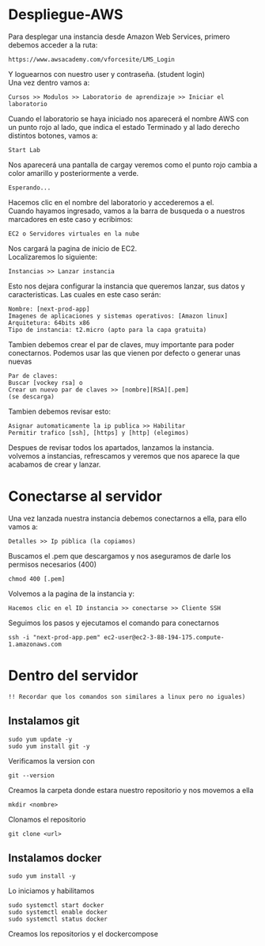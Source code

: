 # Despliegue-AWS

Para desplegar una instancia desde Amazon Web Services, primero debemos acceder a la ruta:
```
https://www.awsacademy.com/vforcesite/LMS_Login
```
Y loguearnos con nuestro user y contraseña. (student login)  
Una vez dentro vamos a:
```
Cursos >> Modulos >> Laboratorio de aprendizaje >> Iniciar el laboratorio
```
Cuando el laboratorio se haya iniciado nos aparecerá el nombre AWS con un punto rojo al lado, que indica el estado Terminado y al lado derecho distintos botones, vamos a:
```
Start Lab
```
Nos aparecerá una pantalla de cargay veremos como el punto rojo cambia a color amarillo y posteriormente a verde.
```
Esperando...
```
Hacemos clic en el nombre del laboratorio y accederemos a el.  
Cuando hayamos ingresado, vamos a la barra de busqueda o a nuestros marcadores en este caso y ecribimos:
```
EC2 o Servidores virtuales en la nube
```
Nos cargará la pagina de inicio de EC2.  
Localizaremos lo siguiente:
```
Instancias >> Lanzar instancia
```
Esto nos dejara configurar la instancia que queremos lanzar, sus datos y caracteristicas. Las cuales en este caso serán:
```
Nombre: [next-prod-app]
Imagenes de aplicaciones y sistemas operativos: [Amazon linux]
Arquitetura: 64bits x86
Tipo de instancia: t2.micro (apto para la capa gratuita)
```
Tambien debemos crear el par de claves, muy importante para poder conectarnos. Podemos usar las que vienen por defecto o generar unas nuevas
```
Par de claves:
Buscar [vockey rsa] o
Crear un nuevo par de claves >> [nombre][RSA][.pem]
(se descarga)
```
Tambien debemos revisar esto:
```
Asignar automaticamente la ip publica >> Habilitar
Permitir trafico [ssh], [https] y [http] (elegimos)
```
Despues de revisar todos los apartados, lanzamos la instancia.  
volvemos a instancias, refrescamos y veremos que nos aparece la que acabamos de crear y lanzar.  

# Conectarse al servidor
Una vez lanzada nuestra instancia debemos conectarnos a ella, para ello vamos a:
```
Detalles >> Ip pública (la copiamos)
```
Buscamos el .pem que descargamos y nos aseguramos de darle los permisos necesarios (400)
```
chmod 400 [.pem]
```
Volvemos a la pagina de la instancia y:
```
Hacemos clic en el ID instancia >> conectarse >> Cliente SSH
```
Seguimos los pasos y ejecutamos el comando para conectarnos
```
ssh -i "next-prod-app.pem" ec2-user@ec2-3-88-194-175.compute-1.amazonaws.com
```

# Dentro del servidor
```
!! Recordar que los comandos son similares a linux pero no iguales)
```
## Instalamos git 
```
sudo yum update -y
sudo yum install git -y
```
Verificamos la version con 
```
git --version
```
Creamos la carpeta donde estara nuestro repositorio y nos movemos a ella
```
mkdir <nombre> 
```
Clonamos el repositorio
```
git clone <url>
```

## Instalamos docker
```
sudo yum install -y
```
Lo iniciamos y habilitamos
```
sudo systemctl start docker
sudo systemctl enable docker
sudo systemctl status docker
```
Creamos los repositorios y el dockercompose


